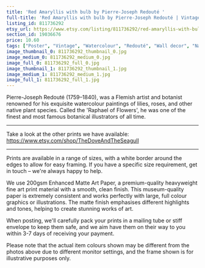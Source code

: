 ```yaml
---
title: 'Red Amaryllis with bulb by Pierre-Joseph Redouté '
full-title: 'Red Amaryllis with bulb by Pierre-Joseph Redouté | Vintage botanical flowering plant illustration | Art print for nature lovers'
listing_id: 811736292
etsy_url: https://www.etsy.com/listing/811736292/red-amaryllis-with-bulb-by-pierre-joseph?utm_source=site&utm_medium=api&utm_campaign=api
section_id: 19036676
price: 10.60
tags: ["Poster", "Vintage", "Watercolour", "Redouté", "Wall decor", "Nature", "Botanical print", "Plant lovers gift", "Plant illustration", "Cottage decor", "Flower art print", "Cottage", "Agapanthus"]
image_thumbnail_0: 811736292_thumbnail_0.jpg
image_medium_0: 811736292_medium_0.jpg
image_full_0: 811736292_full_0.jpg
image_thumbnail_1: 811736292_thumbnail_1.jpg
image_medium_1: 811736292_medium_1.jpg
image_full_1: 811736292_full_1.jpg
---
```

Pierre-Joseph Redouté (1759–1840), was a Flemish artist and botanist renowned for his exquisite watercolour paintings of lilies, roses, and other native plant species. Called the &#39;Raphael of Flowers&#39;, he was one of the finest and most famous botanical illustrators of all time. 

---

Take a look at the other prints we have available:
https://www.etsy.com/shop/TheDoveAndTheSeagull

----

Prints are available in a range of sizes, with a white border around the edges to allow for easy framing. If you have a specific size requirement, get in touch – we&#39;re always happy to help.

We use 200gsm Enhanced Matte Art Paper, a premium-quality heavyweight fine art print material with a smooth, clean finish. This museum-quality paper is extremely consistent and works perfectly with large, full colour graphics or illustrations. The matte finish emphasises different highlights and tones, helping to create stunning works of art.

When posting, we&#39;ll carefully pack your prints in a mailing tube or stiff envelope to keep them safe, and we aim have them on their way to you within 3-7 days of receiving your payment.

Please note that the actual item colours shown may be different from the photos above due to different monitor settings, and the frame shown is for illustrative purposes only.
